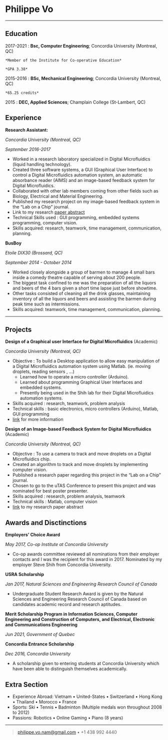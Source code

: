 Philippe Vo
============

----

Education
---------

2017-2021
:   **Bsc, Computer Engineering**; Concordia University (Montreal, QC)

    *Member of the Institute for Co-operative Education*

    *GPA 3.38*

2015-2016
:   **BSc, Mechanical Engineering**; Concordia University (Montreal, QC)

    *65.25 credits*

2015
:   **DEC, Applied Sciences**; Champlain College (St-Lambert, QC)

Experience
----------

**Research Assistant:**

*Concordia University (Montreal, QC)*

*September 2016-2017*

* Worked in a research laboratory specialized in Digital Microfluidics (liquid handling technology).
* Created three software systems, a GUI (Graphical User Interface) to control a Digital Microfluidics automation system, an automatic absorbance reader (AIMS) and an image-based feedback system for Digital Microfluidics.
* Collaborated with other lab members coming from other fields such as Biology, Electrical and Material Engineering.
* Published my research project on my image-based feedback system in the “Lab on a Chip” journal.
* Link to my research [paper abstract](http://pubs.rsc.org/en/content/articlelanding/2017/lc/c7lc00826k#!divAbstract)
* Technical Skills used : GUI programming, embedded systems programming, computer vision.
* Skills acquired: research, teamwork, time management, communication, planning.

**BusBoy**

*Etoile DIX30 (Brossard, QC)*

*September 2014 - October 2014*

* Worked closely alongside a group of barmen to manage 4 small bars inside a comedy theatre capable of serving about 200 people.
* The biggest task confined to me was the preparation of all the liquors and beers of the 4 bars given a short time lapse just before showtime.
* Other tasks consisted of cleaning all the drink glasses, maintaining inventory of all the liquors and beers and assisting the barmen during peak time such as intermissions.
* Skills acquired: teamwork, time management, communication, planning.

---

Projects
--------

**Design of a Graphical user Interface for Digital Microfluidics** (Academic)

*Concordia University (Montreal, QC)*

* Objective : To build a Desktop application to allow easy manipulation of a Digital Microfluidics automation system using Matlab. (ie. moving droplets, reading sensors , …)
    * Learned how to operate a micro controller (Arduino).
    * Learned about programming Graphical User Interfaces and embedded systems.
    * Presently being used in the Shih lab for their Digital Microfluidics automation systems.
* Skills acquired : research, teamwork, problem analysis
* Technical skills : basic electronics, micro controllers (Arduino), Matlab, GUI programming
* [link](https://github.com/shihmicrolab) for more information

**Design of an Image-based Feedback System for Digital Microfluidics** (Academic)

*Concordia University (Montreal, QC)*

* Objective : To use a camera to track and move droplets on a Digital Microfluidics chip.
* Created an algorithm to track and move droplets by implementing computer vision.
* Published a research paper regarding this project in the “Lab on a Chip” journal.
* Chosen to go to the uTAS Conference to present this project and was nominated for best poster presenter.
* Skills acquired : research, problem analysis, teamwork
* Technical skills : Matlab, computer vision
* [link](http://pubs.rsc.org/en/content/articlelanding/2017/lc/c7lc00826k#!divAbstract) to my research paper abstract

Awards and Disctinctions
------------------------
**Employers' Choice Award**

*May 2017, Co-op Institute at Concordia University*

* Co-op awards committee reviewed all nominations from their employer contacts and I was the recipient for this award in 2017. Nominated by my employer Steve Shih from Concordia University.

**USRA Scholarship**

*Jan 2017, Natural Sciences and Engineering Research Council of Canada*

* Undergraduate Student Research Award is given by the Natural Sciences and Engineering Research Council of Canada based on candidates academic record and research aptitudes. 

**Merit Scholarship Program in Information Sciences, Computer Engineering and Construction of Computers, and Electrical, Electronic and Communications Engineering**

*Jun 2021, Government of Quebec*

**Concordia Entrance Scholarship**

*Dec 2016, Concordia University*

* A scholarship given to entering students at Concordia University which have been able to distinguish themselves academically. 

Extra Section
-------------

* Experience Abroad: Vietnam • United-States • Switzerland • Hong Kong • Thailand • Morocco • France
* Sports: Ski • Tennis • Badminton (Multiple medals won throughout 2008 to 2012)
* Passions: Robotics • Online Gaming • Piano (8 years)

----

> <philippe.vo.nam@gmail.com> • +1 438 992 4440
